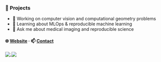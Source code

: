 
### 📌 Projects
- 🔭 Working on computer vision and computational geometry problems
- 🌱 Learning about MLOps & reproducible machine learning
- 💬 Ask me about medical imaging and reproducible science

#### 🌐 [Website](https://alexpowers.dev) &middot; 📫 [Contact](mailto:alexander.powers.dev@gmail.com)

<!--
**abpwrs/abpwrs** is a ✨ _special_ ✨ repository because its `README.md` (this file) appears on your GitHub profile.

Here are some ideas to get you started:

- 🔭 I’m currently working on ...
- 🌱 I’m currently learning ...
- 👯 I’m looking to collaborate on ...
- 🤔 I’m looking for help with ...
- 💬 Ask me about ...
- 📫 How to reach me: ...
- 😄 Pronouns: ...
- ⚡ Fun fact: ...
-->

<p float="center">
<a href="https://github.com/anuraghazra/github-readme-stats">
<img align="center" src="https://github-readme-stats.vercel.app/api?username=abpwrs&show_icons=true&theme=vue&count_private=true&hide=stars">
</a>

<a href="https://github.com/anuraghazra/github-readme-stats">
<img align="center" src="https://github-readme-stats.vercel.app/api/top-langs/?username=abpwrs&hide=javascript,html,Jupyter%20Notebook&layout=compact&theme=vue&count_private=true">
</a>
</p>
